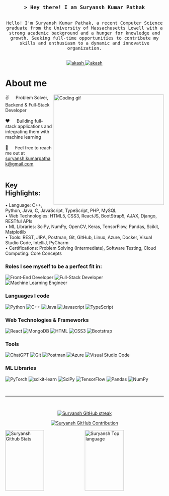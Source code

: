<!-- Intro  -->
<h3 align="center">
        <samp>&gt; Hey there! I am
                <b>Suryansh Kumar Pathak</b>
        </samp>
</h3>


<p align="center"> 
  <samp>
    <br>
     Hello! I'm Suryansh Kumar Pathak, a recent Computer Science graduate from the University of Massachusetts Lowell with a strong academic background and a hunger for knowledge and growth. Seeking       full-time opportunities to contribute my skills and enthusiasm to a dynamic and innovative organization.
    <br>
    <br>
  </samp>
</p>

<p align="center">
 <a href="https://linkedin.com/in/suryansh2511" target="_blank">
  <img src="https://img.shields.io/badge/LinkedIn-0077B5?style=for-the-badge&logo=linkedin&logoColor=white" alt="akash"/>
 </a>
  <a href="https://leetcode.com/suryansh2511" target="_blank">
  <img src="https://img.shields.io/badge/Leetcode-grey?style=for-the-badge&logo=leetcode&logoColor=orange" alt="akash"/>
 </a>
</p>


<!-- About Section -->
 # About me
 
<p>
 <img align="right" width="350" src="/assets/programmer.gif" alt="Coding gif" />
  
 ✌️ &emsp; Problem Solver, Backend & Full-Stack Developer <br/><br/>
 ❤️ &emsp; Building full-stack applications and integrating them with machine learning <br/><br/>
 📧 &emsp; Feel free to reach me out at suryansh.kumarpathak@gmail.com <br/><br/>


</p>

## Key Highlights:

• Language: C++, Python, Java, C, JavaScript, TypeScript, PHP, MySQL <br>
• Web Technologies: HTML5, CSS3, ReactJS, BootStrap5, AJAX, Django, RESTful APIs  <br>
• ML Libraries: SciPy, NumPy, OpenCV, Keras, TensorFlow, Pandas, Scikit, Matplotlib <br>
• Tools: REST, JIRA, Postman, Git, GitHub, Linux, Azure, Docker, Visual Studio Code, IntelliJ, PyCharm <br>
• Certifications: Problem Solving (Intermediate), Software Testing, Cloud Computing: Core Concepts

### Roles I see myself to be a perfect fit in:
![Front-End Developer](https://img.shields.io/badge/Backend-sky?style=for-the-badge&labelColor=black&logo=backend&logoColor=F0DB4F)
![Full-Stack Developer](https://img.shields.io/badge/Full-stack-blue?style=for-the-badge&logo=fullstack&logoColor=F0DB4F)
![Machine Learning Engineer](https://img.shields.io/badge/Machine-learning-green?style=for-the-badge&labelColor=black&logo=fullstack&logoColor=F0DB4F)

### Languages I code
![Python](https://img.shields.io/badge/Python-green?style=for-the-badge&labelColor=black&logo=python&logoColor=F0DB4F)
![C++](https://img.shields.io/badge/C++-black?style=for-the-badge&labelColor=black&logo=c++&logoColor=F0DB4F)
![Java](https://img.shields.io/badge/Java-F0DB4F?style=for-the-badge&labelColor=black&logo=java&logoColor=grey)
![Javascript](https://img.shields.io/badge/Javascript-F0DB4F?style=for-the-badge&logo=javascript&logoColor=F0DB4F)
![TypeScript](https://img.shields.io/badge/typescript-%23007ACC.svg?style=for-the-badge&logo=typescript&logoColor=white)

### Web Technologies & Frameworks
![React](https://img.shields.io/badge/-React-61DBFB?style=for-the-badge&labelColor=black&logo=react&logoColor=61DBFB)
![MongoDB](https://img.shields.io/badge/MongoDB-4EA94B?style=for-the-badge&logo=mongodb&logoColor=white)
![HTML](https://img.shields.io/badge/HTML5-E34F26?style=for-the-badge&logo=html5&logoColor=white)
![CSS3](https://img.shields.io/badge/CSS3-1572B6?style=for-the-badge&logo=css3&logoColor=white)
![Bootstrap](https://img.shields.io/badge/Bootstrap-563D7C?style=for-the-badge&logo=bootstrap&logoColor=white)

### Tools
![ChatGPT](https://img.shields.io/badge/chatGPT-74aa9c?style=for-the-badge&logo=openai&logoColor=white)
![Git](https://img.shields.io/badge/Git-F05032?style=for-the-badge&logo=git&logoColor=white)
![Postman](https://img.shields.io/badge/Postman-FF6C37?style=for-the-badge&logo=postman&logoColor=white)
![Azure](https://img.shields.io/badge/azure-%230072C6.svg?style=for-the-badge&logo=microsoftazure&logoColor=white)
![Visual Studio Code](https://img.shields.io/badge/Visual%20Studio%20Code-0078d7.svg?style=for-the-badge&logo=visual-studio-code&logoColor=white)

### ML Libraries
![PyTorch](https://img.shields.io/badge/PyTorch-%23EE4C2C.svg?style=for-the-badge&logo=PyTorch&logoColor=white)
![scikit-learn](https://img.shields.io/badge/scikit--learn-%23F7931E.svg?style=for-the-badge&logo=scikit-learn&logoColor=white)
![SciPy](https://img.shields.io/badge/SciPy-%230C55A5.svg?style=for-the-badge&logo=scipy&logoColor=%white)
![TensorFlow](https://img.shields.io/badge/TensorFlow-%23FF6F00.svg?style=for-the-badge&logo=TensorFlow&logoColor=white)
![Pandas](https://img.shields.io/badge/pandas-%23150458.svg?style=for-the-badge&logo=pandas&logoColor=white)
![NumPy](https://img.shields.io/badge/numpy-%23013243.svg?style=for-the-badge&logo=numpy&logoColor=white)
<br/>


<br/>
<hr/>
<br/>

<p align="center">
  <a href="https://github.com/suryansh2511">
    <img src="https://github-readme-streak-stats.herokuapp.com/?user=suryansh2511&theme=radical&border=7F3FBF&background=0D1117" alt="Suryansh GitHub streak"/>
  </a>
</p>

<p align="center">
  <a href="https://github.com/suryansh2511">
    <img src="https://github-profile-summary-cards.vercel.app/api/cards/profile-details?username=suryansh2511&theme=radical" alt="Suryansh GitHub Contribution"/>
  </a>
</p>

<a> 
    <a href="https://github.com/suryansh2511"><img alt="Suryansh Github Stats" src="https://denvercoder1-github-readme-stats.vercel.app/api?username=suryansh2511&show_icons=true&count_private=true&theme=react&border_color=7F3FBF&bg_color=0D1117&title_color=F85D7F&icon_color=F8D866" height="192px" width="49.5%"/></a>
  <a href="https://github.com/suryansh2511"><img alt="Suryansh Top language" src="https://denvercoder1-github-readme-stats.vercel.app/api/top-langs/?username=suryansh2511&langs_count=8&layout=compact&theme=react&border_color=7F3FBF&bg_color=0D1117&title_color=F85D7F&icon_color=F8D866" height="192px" width="49.5%"/></a>
  <br/>
</a>
